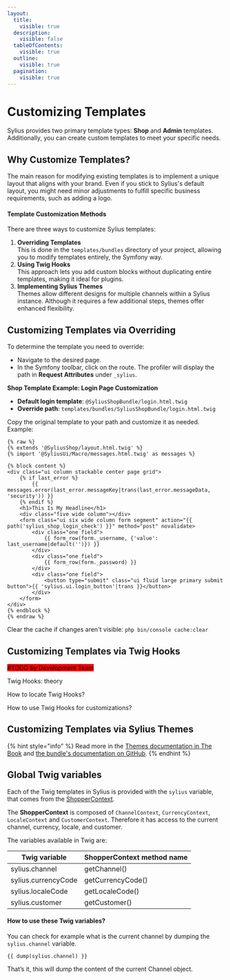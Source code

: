 ```yaml
---
layout:
  title:
    visible: true
  description:
    visible: false
  tableOfContents:
    visible: true
  outline:
    visible: true
  pagination:
    visible: true
---
```


# Customizing Templates

Sylius provides two primary template types: **Shop** and **Admin** templates. Additionally, you can create custom templates to meet your specific needs.

## Why Customize Templates?

The main reason for modifying existing templates is to implement a unique layout that aligns with your brand. Even if you stick to Sylius's default layout, you might need minor adjustments to fulfill specific business requirements, such as adding a logo.

#### Template Customization Methods

There are three ways to customize Sylius templates:

1. **Overriding Templates**\
   This is done in the `templates/bundles` directory of your project, allowing you to modify templates entirely, the Symfony way.
2. **Using Twig Hooks**\
   This approach lets you add custom blocks without duplicating entire templates, making it ideal for plugins.
3. **Implementing Sylius Themes**\
   Themes allow different designs for multiple channels within a Sylius instance. Although it requires a few additional steps, themes offer enhanced flexibility.

## Customizing Templates via Overriding

To determine the template you need to override:

* Navigate to the desired page.
* In the Symfony toolbar, click on the route. The profiler will display the path in **Request Attributes** under `_sylius`.

**Shop Template Example: Login Page Customization**

* **Default login template**: `@SyliusShopBundle/login.html.twig`
* **Override path**: `templates/bundles/SyliusShopBundle/login.html.twig`

Copy the original template to your path and customize it as needed. Example:

```twig
{% raw %}
{% extends '@SyliusShop/layout.html.twig' %}
{% import '@SyliusUi/Macro/messages.html.twig' as messages %}

{% block content %}
<div class="ui column stackable center page grid">
    {% if last_error %}
        {{ messages.error(last_error.messageKey|trans(last_error.messageData, 'security')) }}
    {% endif %}
    <h1>This Is My Headline</h1>
    <div class="five wide column"></div>
    <form class="ui six wide column form segment" action="{{ path('sylius_shop_login_check') }}" method="post" novalidate>
        <div class="one field">
            {{ form_row(form._username, {'value': last_username|default('')}) }}
        </div>
        <div class="one field">
            {{ form_row(form._password) }}
        </div>
        <div class="one field">
            <button type="submit" class="ui fluid large primary submit button">{{ 'sylius.ui.login_button'|trans }}</button>
        </div>
    </form>
</div>
{% endblock %}
{% endraw %}
```

Clear the cache if changes aren't visible: `php bin/console cache:clear`

## Customizing Templates via Twig Hooks

<mark style="background-color:red;">#TODO by Development Team</mark>

Twig Hooks: theory

How to locate Twig Hooks?

How to use Twig Hooks for customizations?



## Customizing Templates via Sylius Themes

{% hint style="info" %}
Read more in the [Themes documentation in The Book](../the-book/frondend-and-themes.md) and [the bundle's documentation on GitHub](https://github.com/Sylius/SyliusThemeBundle/blob/master/docs/index.md).
{% endhint %}

## Global Twig variables

Each of the Twig templates in Sylius is provided with the `sylius` variable, that comes from the [ShopperContext](https://github.com/Sylius/Sylius/blob/2.0/src/Sylius/Component/Core/Context/ShopperContext.php).

The **ShopperContext** is composed of `ChannelContext`, `CurrencyContext`, `LocaleContext` and `CustomerContext`. Therefore it has access to the current channel, currency, locale, and customer.

The variables available in Twig are:

| Twig variable       | ShopperContext method name |
| ------------------- | -------------------------- |
| sylius.channel      | getChannel()               |
| sylius.currencyCode | getCurrencyCode()          |
| sylius.localeCode   | getLocaleCode()            |
| sylius.customer     | getCustomer()              |

#### How to use these Twig variables?

You can check for example what is the current channel by dumping the `sylius.channel` variable.

```twig
{{ dump(sylius.channel) }}
```

That’s it, this will dump the content of the current Channel object.
